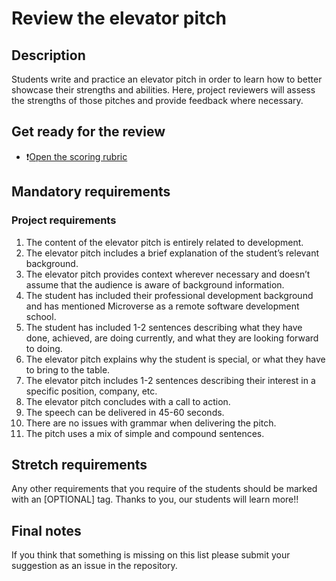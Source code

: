 # Review the elevator pitch

## Description
Students write and practice an elevator pitch in order to learn how to better showcase their strengths and abilities. Here, project reviewers will assess the strengths of those pitches and provide feedback where necessary.

## Get ready for the review

- ❗️[Open the scoring rubric](https://docs.google.com/document/d/1ULe_jeJfj38Pm_Aj_jqVkUVyL8E-dJn6inLB1ITcUF8/edit)


## Mandatory requirements

### Project requirements

1. The content of the elevator pitch is entirely related to development.
2. The elevator pitch includes a brief explanation of the student’s relevant background.
3. The elevator pitch provides context wherever necessary and doesn’t assume that the audience is aware of background information.
4. The student has included their professional development background and has mentioned Microverse as a remote software development school.
5. The student has included 1-2 sentences describing what they have done, achieved, are doing currently, and what they are looking forward to doing.
6. The elevator pitch explains why the student is special, or what they have to bring to the table.
7. The elevator pitch includes 1-2 sentences describing their interest in a specific position, company, etc.
8. The elevator pitch concludes with a call to action. 
9. The speech can be delivered in 45-60 seconds.
10. There are no issues with grammar when delivering the pitch. 
11. The pitch uses a mix of simple and compound sentences.

## Stretch requirements
Any other requirements that you require of the students should be marked with an [OPTIONAL] tag. Thanks to you, our students will learn more!!


## Final notes

If you think that something is missing on this list please submit your suggestion as an issue in the repository.
